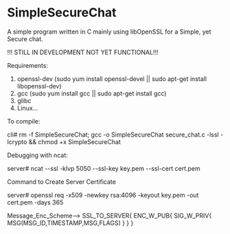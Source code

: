 # SimpleSecureChat
A simple program written in C mainly using libOpenSSL for a Simple, yet Secure chat.

!!! STILL IN DEVELOPMENT NOT YET FUNCTIONAL!!!

Requirements:
1. openssl-dev (sudo yum install openssl-devel || sudo apt-get install libopenssl-dev) 
2. gcc (sudo yum install gcc || sudo apt-get install gcc)
3. glibc
4. Linux... 


To compile:

cli# rm -f SimpleSecureChat; gcc -o SimpleSecureChat secure_chat.c -lssl -lcrypto && chmod +x SimpleSecureChat

Debugging with ncat: 

server# ncat --ssl -klvp 5050 --ssl-key key.pem --ssl-cert cert.pem 

Command to Create Server Certificate 

server# openssl req -x509 -newkey rsa:4096 -keyout key.pem -out cert.pem -days 365 

Message_Enc_Scheme-->
SSL_TO_SERVER{
    ENC_W_PUB{
        SIG_W_PRIV{
             MSG(MSG_ID,TIMESTAMP,MSG,FLAGS)
         }
    }
    }
